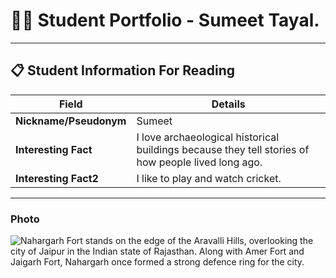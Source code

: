 # 👨‍🎓 Student Portfolio - Sumeet Tayal.

---

## 📋 Student Information For Reading

| **Field** | **Details** |
|-----------|-------------|
| **Nickname/Pseudonym** | Sumeet |
| **Interesting Fact** | I love archaeological historical buildings because they tell stories of how people lived long ago. |
| **Interesting Fact2** | I like to play and watch cricket. |

---

### Photo
![
    Nahargarh Fort stands on the edge of the Aravalli Hills, overlooking the city of Jaipur in the Indian state of Rajasthan. Along with Amer Fort and Jaigarh Fort, Nahargarh once formed a strong defence ring for the city.
](nahargarh-fort-jaipur.jpeg)



